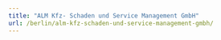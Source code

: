 ```yaml
---
title: "ALM Kfz- Schaden und Service Management GmbH"
url: /berlin/alm-kfz-schaden-und-service-management-gmbh/
---
```

